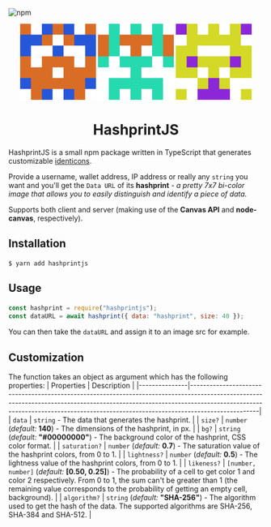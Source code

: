 ![npm](https://img.shields.io/npm/v/hashprintjs?style=flat-square)
<p align="center">
  <img src=".github/hashprintjs_SHA256.png" width="150" />
  <img src=".github/hashprintjs_SHA384.png" width="150" />
  <img src=".github/hashprintjs_SHA512.png" width="150" />
</p>

<h1 align="center">HashprintJS</h1>

HashprintJS is a small npm package written in TypeScript that generates
customizable [identicons](https://en.wikipedia.org/wiki/Identicon).

Provide a username, wallet address, IP address or really any `string` you want
and you'll get the `Data URL` of its **hashprint** - _a pretty 7x7 bi-color
image that allows you to easily distinguish and identify a piece of data._

Supports both client and server (making use of the **Canvas API** and
**node-canvas**, respectively).

## Installation
```
$ yarn add hashprintjs
```

## Usage
```js
const hashprint = require("hashprintjs");
const dataURL = await hashprint({ data: "hashprint", size: 40 });
```
You can then take the `dataURL` and assign it to an image src for example.

## Customization
The function takes an object as argument which has the following properties:
| Properties    | Description                                                                                                                                                                                                                                                   |
|---------------|---------------------------------------------------------------------------------------------------------------------------------------------------------------------------------------------------------------------------------------------------------------|
| `data`        | `string` - The data that generates the hashprint.                                                                                                                                                                                                             |
| `size?`       | `number` (_default:_ **140**) - The dimensions of the hashprint, in px.                                                                                                                                                                                       |
| `bg?`         | `string` (_default:_ **"#00000000"**) - The background color of the hashprint, CSS color format.                                                                                                                                                              |
| `saturation?` | `number` (_default:_ **0.7**) - The saturation value of the hashprint colors, from 0 to 1.                                                                                                                                                                    |
| `lightness?`  | `number` (_default:_ **0.5**) - The lightness value of the hashprint colors, from 0 to 1.                                                                                                                                                                     |
| `likeness?`   | `[number, number]` (_default:_ **[0.50, 0.25]**) - The probability of a cell to get color 1 and color 2 respectively. From 0 to 1, the sum can't be greater than 1 (the remaining value corresponds to the probability of getting an empty cell, background). |
| `algorithm?`  | `string` (_default:_ **"SHA-256"**) - The algorithm used to get the hash of the data. The supported algorithms are SHA-256, SHA-384 and SHA-512.                                                                                                              |
